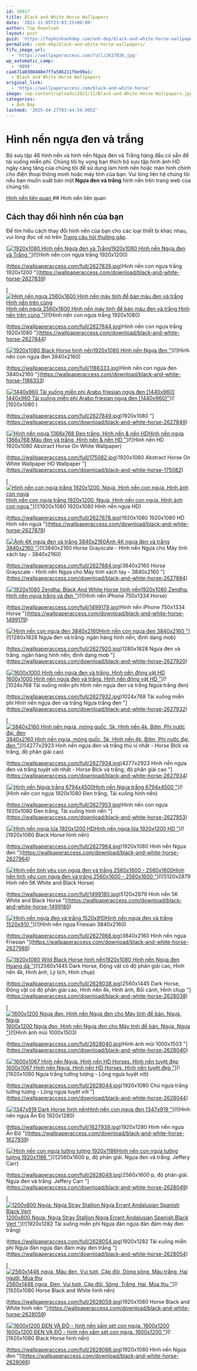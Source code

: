 ```yaml
---
id: 30917
title: Black and White Horse Wallpapers
date: '2021-11-05T23:03:25+00:00'
author: Top Download
layout: post
guid: 'https://Tophinhanhdep.com/anh-dep/black-and-white-horse-wallpapers/'
permalink: /anh-dep/black-and-white-horse-wallpapers/
fifu_image_url:
  - 'https://wallpaperaccess.com/full/2627836.jpg'
wp_automatic_camp:
  - '8098'
caa671a0308488e7ffa586211fbe99a1:
  - Black and White Horse Wallpapers
original_link:
  - 'https://wallpaperaccess.com/black-and-white-horse'
image: /wp-content/uploads/2021/11/Black-and-White-Horse-Wallpapers.jpg
categories:
  - Ảnh Đẹp
lastmod: '2025-04-27T03:44:59.995Z'
---
```

# Hình nền ngựa đen và trắng

Bộ sưu tập 46 hình nền và hình nền Ngựa đen và Trắng hàng đầu có sẵn để tải xuống miễn phí. Chúng tôi hy vọng bạn thích bộ sưu tập hình ảnh HD ngày càng tăng của chúng tôi để sử dụng làm hình nền hoặc màn hình chính cho điện thoại thông minh hoặc máy tính của bạn. Vui lòng liên hệ chúng tôi nếu bạn muốn xuất bản một **Ngựa đen và trắng** hình nền trên trang web của chúng tôi.

[Hình nền liên quan ](#related) ## Hình nền liên quan

## Cách thay đổi hình nền của bạn

Để tìm hiểu cách thay đổi hình nền của bạn cho các loại thiết bị khác nhau, vui lòng đọc về nó trên [Trang câu hỏi thường gặp](https://tophinhanhdep.com/faq/).

  
[[![1920x1080 Hình nền Ngựa đen và Trắng](https://wallpaperaccess.com/full/2627836.jpg)1920x1080 Hình nền Ngựa đen và Trắng "](https://wallpaperaccess.com/download/black-and-white-horse-2627836)](![Hình nền con ngựa trắng 1920x1200)

(https://wallpaperaccess.com/full/2627839.jpg)Hình nền con ngựa trắng 1920x1200 "](https://wallpaperaccess.com/download/black-and-white-horse-2627839)

[[![Hình nền ngựa 2560x1600 Hình nền máy tính để bàn màu đen và trắng Hình nền trên cùng](https://wallpaperaccess.com/full/2627843.jpg)Hình nền ngựa 2560x1600 Hình nền máy tính để bàn màu đen và trắng Hình nền trên cùng "](https://wallpaperaccess.com/download/black-and-white-horse-2627843)](![Hình nền con ngựa trắng 1920x1080)

(https://wallpaperaccess.com/full/2627844.jpg)Hình nền con ngựa trắng 1920x1080 "](https://wallpaperaccess.com/download/black-and-white-horse-2627844)

[[![1920x1080 Black Horse hình nền](https://wallpaperaccess.com/full/2627847.jpg)1920x1080 Hình nền Ngựa đen "](https://wallpaperaccess.com/download/black-and-white-horse-2627847)](![Hình nền con ngựa đen 3840x2160)

(https://wallpaperaccess.com/full/1186333.jpg)Hình nền con ngựa đen 3840x2160 "](https://wallpaperaccess.com/download/black-and-white-horse-1186333)

[[![1440x960 Tải xuống miễn phí Arabo friesian ngựa đen [1440x960]](https://wallpaperaccess.com/full/2627848.jpg)1440x960 Tải xuống miễn phí Arabo friesian ngựa đen \[1440x960\]"](https://wallpaperaccess.com/download/black-and-white-horse-2627848)](![1920x1080 )

(https://wallpaperaccess.com/full/2627849.jpg)1920x1080 "](https://wallpaperaccess.com/download/black-and-white-horse-2627849)

[[![Hình nền ngựa 1366x768 Đen trắng, Hình nền & nền HD](https://wallpaperaccess.com/full/2627872.jpg)Hình nền ngựa 1366x768 Màu đen và trắng, Hình nền &amp; nền HD "](https://wallpaperaccess.com/download/black-and-white-horse-2627872)](![Hình nền HD 1920x1080 Abstract Horse On White Wallpaper)

(https://wallpaperaccess.com/full/175082.jpg)1920x1080 Abstract Horse On White Wallpaper HD Wallpaper "](https://wallpaperaccess.com/download/black-and-white-horse-175082)

[[![Hình nền con ngựa trắng 1920x1200.  Ngựa, Hình nền con ngựa, Hình ảnh con ngựa](https://wallpaperaccess.com/full/1499165.jpg)Hình nền con ngựa trắng 1920x1200. Ngựa, Hình nền con ngựa, Hình ảnh con ngựa "](https://wallpaperaccess.com/download/black-and-white-horse-1499165)](![1920x1080 1920x1080 Hình nền ngựa HD)

(https://wallpaperaccess.com/full/2627878.jpg)1920x1080 1920x1080 HD Hình nền ngựa "](https://wallpaperaccess.com/download/black-and-white-horse-2627878)

[[![Ảnh 4K ngựa đen và trắng 3840x2160](https://wallpaperaccess.com/full/2627879.jpg)Ảnh 4K ngựa đen và trắng 3840x2160 "](https://wallpaperaccess.com/download/black-and-white-horse-2627879)](![3840x2160 Horse Grayscale - Hình nền Ngựa cho Máy tính xách tay - 3840x2160)

(https://wallpaperaccess.com/full/2627884.jpg)3840x2160 Horse Grayscale - Hình nền Ngựa cho Máy tính xách tay - 3840x2160 "](https://wallpaperaccess.com/download/black-and-white-horse-2627884)

[[![1920x1080 Zendha: Black And White Horse hình nền](https://wallpaperaccess.com/full/2627892.jpg)1920x1080 Zendha: Hình nền ngựa trắng và đen "](https://wallpaperaccess.com/download/black-and-white-horse-2627892)](![Hình nền iPhone 750x1334 Horse)

(https://wallpaperaccess.com/full/1499179.jpg)Hình nền iPhone 750x1334 Horse "](https://wallpaperaccess.com/download/black-and-white-horse-1499179)

[[![Hình nền con ngựa đen 3840x2160](https://wallpaperaccess.com/full/1186473.jpg)Hình nền con ngựa đen 3840x2160 "](https://wallpaperaccess.com/download/black-and-white-horse-1186473)](![1280x1828 Ngựa đen và trắng.  ngân hàng hình nền, định dạng mob)

(https://wallpaperaccess.com/full/2627920.jpg)1280x1828 Ngựa đen và trắng. ngân hàng hình nền, định dạng mob "](https://wallpaperaccess.com/download/black-and-white-horse-2627920)

[[![1600x1000 Hình nền ngựa đen và trắng.  Hình nền động vật HD](https://wallpaperaccess.com/full/2627928.jpg)1600x1000 Hình nền ngựa đen và trắng. Hình nền động vật HD "](https://wallpaperaccess.com/download/black-and-white-horse-2627928)](![1024x768 Tải xuống miễn phí Hình nền ngựa đen và trắng Ngựa trắng đen)

(https://wallpaperaccess.com/full/2627932.jpg)1024x768 Tải xuống miễn phí Hình nền ngựa đen và trắng Ngựa trắng đen "](https://wallpaperaccess.com/download/black-and-white-horse-2627932)

[[![3840x2160 Hình nền ngựa, móng guốc, 5k, Hình nền 4k, Bờm, Phi nước đại, đen](https://wallpaperaccess.com/full/2500387.jpg)3840x2160 Hình nền ngựa, móng guốc, 5k, Hình nền 4k, Bờm, Phi nước đại, đen "](https://wallpaperaccess.com/download/black-and-white-horse-2500387)](![4277x2923 Hình nền ngựa đen và trắng thú vị nhất - Horse Blck và trắng, độ phân giải cao)

(https://wallpaperaccess.com/full/2627934.jpg)4277x2923 Hình nền ngựa đen và trắng tuyệt vời nhất - Horse Blck và trắng, độ phân giải cao "](https://wallpaperaccess.com/download/black-and-white-horse-2627934)

[[![Hình nền Ngựa trắng 6794x4500](https://wallpaperaccess.com/full/2627941.jpg)Hình nền Ngựa trắng 6794x4500 "](https://wallpaperaccess.com/download/black-and-white-horse-2627941)](![Hình nền con ngựa 1920x1080 Đen trắng, Tải xuống hình nền)

(https://wallpaperaccess.com/full/2627953.jpg)Hình nền con ngựa 1920x1080 Đen trắng, Tải xuống hình nền "](https://wallpaperaccess.com/download/black-and-white-horse-2627953)

[[![Hình nền ngựa lửa 1920x1200 HD](https://wallpaperaccess.com/full/2627959.jpg)Hình nền ngựa lửa 1920x1200 HD "](https://wallpaperaccess.com/download/black-and-white-horse-2627959)](![1920x1080 Black Horse hình nền)

(https://wallpaperaccess.com/full/2627964.jpg)1920x1080 Hình nền Ngựa đen "](https://wallpaperaccess.com/download/black-and-white-horse-2627964)

[[![Hình nền tình yêu con ngựa đen và trắng 2560x1600 - 2560x1600](https://wallpaperaccess.com/full/2627971.jpg)Hình nền tình yêu con ngựa đen và trắng 2560x1600 - 2560x1600 "](https://wallpaperaccess.com/download/black-and-white-horse-2627971)](![5120x2879 Hình nền 5K White and Black Horse)

(https://wallpaperaccess.com/full/1499180.jpg)5120x2879 Hình nền 5K White and Black Horse "](https://wallpaperaccess.com/download/black-and-white-horse-1499180)

[[![Hình nền ngựa đen và trắng 1520x910](https://wallpaperaccess.com/full/2627983.jpg)Hình nền ngựa đen và trắng 1520x910 "](https://wallpaperaccess.com/download/black-and-white-horse-2627983)](![Hình nền ngựa Friesian 3840x2160)

(https://wallpaperaccess.com/full/2627988.jpg)3840x2160 Hình nền ngựa Friesian "](https://wallpaperaccess.com/download/black-and-white-horse-2627988)

[[![1920x1080 Wild Black Horse hình nền](https://wallpaperaccess.com/full/2628000.jpg)1920x1080 Hình nền Ngựa đen Hoang dã "](https://wallpaperaccess.com/download/black-and-white-horse-2628000)](![2560x1445 Dark Horse, Động vật có độ phân giải cao, Hình nền 4k, Hình ảnh, Lý lịch, Hình chụp)

(https://wallpaperaccess.com/full/2628038.jpg)2560x1445 Dark Horse, Động vật có độ phân giải cao, Hình nền 4k, Hình ảnh, Bối cảnh, Hình chụp "](https://wallpaperaccess.com/download/black-and-white-horse-2628038)

[ [![1600x1200 Ngựa đen, Hình nền Ngựa đen cho Máy tính để bàn.  Ngựa, Ngựa](https://wallpaperaccess.com/full/2628039.jpg)1600x1200 Ngựa đen, Hình nền Ngựa đen cho Máy tính để bàn. Ngựa, Ngựa "](https://wallpaperaccess.com/download/black-and-white-horse-2628039)](![Hình ảnh mũi 1000x1503)

(https://wallpaperaccess.com/full/2628040.jpg)Hình ảnh mũi 1000x1503 "](https://wallpaperaccess.com/download/black-and-white-horse-2628040)

[[![1600x1067 Hình nền Ngựa.  Hình nền HD Horses.  Hình nền tuyệt đẹp](https://wallpaperaccess.com/full/2628042.jpg)1600x1067 Hình nền Ngựa. Hình nền HD Horses. Hình nền tuyệt đẹp "](https://wallpaperaccess.com/download/black-and-white-horse-2628042)](![1920x1080 Ngựa trắng tưởng tượng - Lông ngựa tuyệt vời)

(https://wallpaperaccess.com/full/2628044.jpg)1920x1080 Chú ngựa trắng tưởng tượng - Lông ngựa tuyệt vời "](https://wallpaperaccess.com/download/black-and-white-horse-2628044)

[[![1347x919 Dark Horse hình nền](https://wallpaperaccess.com/full/2628045.jpg)Hình nền con ngựa đen 1347x919 "](https://wallpaperaccess.com/download/black-and-white-horse-2628045)](![Hình nền ngựa Ấn Độ 1920x1280)

(https://wallpaperaccess.com/full/1627939.jpg)1920x1280 Hình nền ngựa Ấn Độ "](https://wallpaperaccess.com/download/black-and-white-horse-1627939)

[[![Hình nền con ngựa tưởng tượng 1920x1186](https://wallpaperaccess.com/full/2628048.jpg)Hình nền con ngựa tưởng tượng 1920x1186 "](https://wallpaperaccess.com/download/black-and-white-horse-2628048)](![2560x1600 p, độ phân giải.  Ngựa đen và trắng.  Jeffery Carr)

(https://wallpaperaccess.com/full/2628049.jpg)2560x1600 p, độ phân giải. Ngựa đen và trắng. Jeffery Carr "](https://wallpaperaccess.com/download/black-and-white-horse-2628049)

[[![1200x800 Ngựa: Ngựa Stray Stallion Ngựa Errant Andalusian Spanish Black Vert](https://wallpaperaccess.com/full/2628052.jpg)1200x800 Ngựa: Ngựa Stray Stallion Ngựa Errant Andalusian Spanish Black Vert "](https://wallpaperaccess.com/download/black-and-white-horse-2628052)](![1920x1282 Tải xuống miễn phí Ngựa đàn ngựa đàn đám mây đen trắng)

(https://wallpaperaccess.com/full/2628054.jpg)1920x1282 Tải xuống miễn phí Ngựa đàn ngựa đàn đám mây đen trắng "](https://wallpaperaccess.com/download/black-and-white-horse-2628054)

[[![2560x1446 ngựa, Màu đen, Vui tươi, Cặp đôi, Dòng sông, Màu trắng, Hai người, Mùa thu](https://wallpaperaccess.com/full/2523070.jpg)2560x1446 ngựa, Đen, Vui tươi, Cặp đôi, Sông, Trắng, Hai, Mùa thu "](https://wallpaperaccess.com/download/black-and-white-horse-2523070)](![1920x1080 Horse Black and White hình nền)

(https://wallpaperaccess.com/full/2628059.jpg)1920x1080 Horse Black and White hình nền "](https://wallpaperaccess.com/download/black-and-white-horse-2628059)

[[![1600x1200 ĐEN VÀ ĐỎ - hình nền sấm sét con ngựa.  1600x1200](https://wallpaperaccess.com/full/2628060.jpg)1600x1200 ĐEN VÀ ĐỎ - hình nền sấm sét con ngựa. 1600x1200 "](https://wallpaperaccess.com/download/black-and-white-horse-2628060)](![1920x1080 Black Horse hình nền)

(https://wallpaperaccess.com/full/2628066.jpg)1920x1080 Hình nền Ngựa đen "](https://wallpaperaccess.com/download/black-and-white-horse-2628066)
